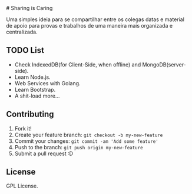 <content>
# Sharing is Caring
 
Uma simples ideia para se compartilhar entre os colegas datas e material de apoio para provas e trabalhos de uma maneira mais organizada e centralizada.

## TODO List

- Check IndexedDB(for Client-Side, when offline) and MongoDB(server-side).
- Learn Node.js.
- Web Services with Golang.
- Learn Bootstrap.
- A shit-load more...

## Contributing
 
1. Fork it!
2. Create your feature branch: `git checkout -b my-new-feature`
3. Commit your changes: `git commit -am 'Add some feature'`
4. Push to the branch: `git push origin my-new-feature`
5. Submit a pull request :D
 
## License
 
GPL License.

</content>